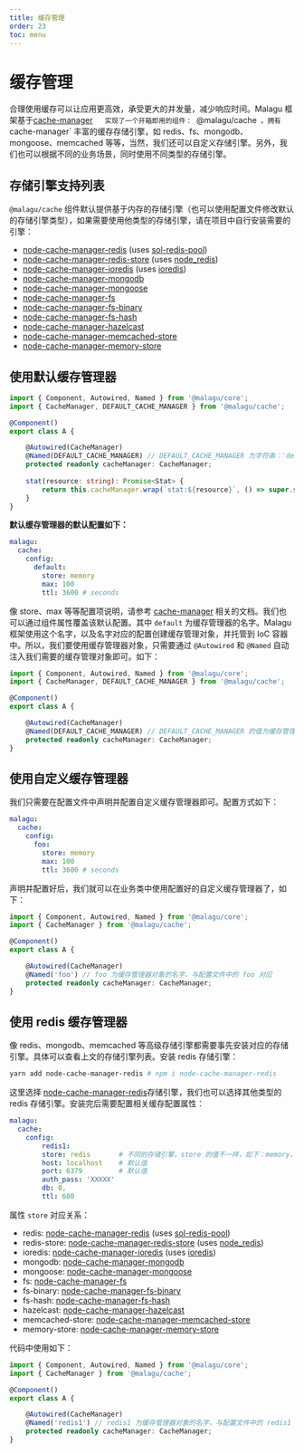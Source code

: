 ```yaml
---
title: 缓存管理
order: 23
toc: menu
---
```


# 缓存管理

合理使用缓存可以让应用更高效，承受更大的并发量，减少响应时间。Malagu 框架基于[cache-manager](https://www.npmjs.com/package/cache-manager)`   实现了一个开箱即用的组件： `@malagu/cache` 。拥有 `cache-manager` 丰富的缓存存储引擎，如 redis、fs、mongodb、mongoose、memcached 等等，当然，我们还可以自定义存储引擎。另外，我们也可以根据不同的业务场景，同时使用不同类型的存储引擎。


## 存储引擎支持列表

`@malagu/cache` 组件默认提供基于内存的存储引擎（也可以使用配置文件修改默认的存储引擎类型），如果需要使用他类型的存储引擎，请在项目中自行安装需要的引擎：


- [node-cache-manager-redis](https://github.com/dial-once/node-cache-manager-redis) (uses [sol-redis-pool](https://github.com/joshuah/sol-redis-pool))
- [node-cache-manager-redis-store](https://github.com/dabroek/node-cache-manager-redis-store) (uses [node_redis](https://github.com/NodeRedis/node_redis))
- [node-cache-manager-ioredis](https://github.com/dabroek/node-cache-manager-ioredis) (uses [ioredis](https://github.com/luin/ioredis))
- [node-cache-manager-mongodb](https://github.com/v4l3r10/node-cache-manager-mongodb)
- [node-cache-manager-mongoose](https://github.com/disjunction/node-cache-manager-mongoose)
- [node-cache-manager-fs](https://github.com/hotelde/node-cache-manager-fs)
- [node-cache-manager-fs-binary](https://github.com/sheershoff/node-cache-manager-fs-binary)
- [node-cache-manager-fs-hash](https://github.com/rolandstarke/node-cache-manager-fs-hash)
- [node-cache-manager-hazelcast](https://github.com/marudor/node-cache-manager-hazelcast)
- [node-cache-manager-memcached-store](https://github.com/theogravity/node-cache-manager-memcached-store)
- [node-cache-manager-memory-store](https://github.com/theogravity/node-cache-manager-memory-store)



## 使用默认缓存管理器


```typescript
import { Component, Autowired, Named } from '@malagu/core';
import { CacheManager, DEFAULT_CACHE_MANAGER } from '@malagu/cache';

@Component()
export class A {

    @Autowired(CacheManager)
    @Named(DEFAULT_CACHE_MANAGER) // DEFAULT_CACHE_MANAGER 为字符串：'default'
    protected readonly cacheManager: CacheManager;
  
  	stat(resource: string): Promise<Stat> {
        return this.cacheManager.wrap(`stat:${resource}`, () => super.stat(resource));
    }
}
```
**默认缓存管理器的默认配置如下：**
```yaml
malagu:
  cache:
    config:
      default:
        store: memory
        max: 100
        ttl: 3600 # seconds
```
像 store、max 等等配置项说明，请参考 [cache-manager](https://www.npmjs.com/package/cache-manager) 相关的文档。我们也可以通过组件属性覆盖该默认配置。其中 `default` 为缓存管理器的名字。Malagu 框架使用这个名字，以及名字对应的配置创建缓存管理对象，并托管到 IoC 容器中。所以，我们要使用缓存管理器对象，只需要通过 `@Autowired` 和 `@Named` 自动注入我们需要的缓存管理对象即可。如下：
```typescript
import { Component, Autowired, Named } from '@malagu/core';
import { CacheManager, DEFAULT_CACHE_MANAGER } from '@malagu/cache';

@Component()
export class A {

    @Autowired(CacheManager)
    @Named(DEFAULT_CACHE_MANAGER) // DEFAULT_CACHE_MANAGER 的值为缓存管理器对象的名字
    protected readonly cacheManager: CacheManager;
}
```


## 使用自定义缓存管理器


我们只需要在配置文件中声明并配置自定义缓存管理器即可。配置方式如下：


```yaml
malagu:
  cache:
    config:
      foo:
        store: memory
        max: 100
        ttl: 3600 # seconds
```


声明并配置好后，我们就可以在业务类中使用配置好的自定义缓存管理器了，如下：


```typescript
import { Component, Autowired, Named } from '@malagu/core';
import { CacheManager } from '@malagu/cache';

@Component()
export class A {

    @Autowired(CacheManager)
    @Named('foo') // foo 为缓存管理器对象的名字，与配置文件中的 foo 对应
    protected readonly cacheManager: CacheManager;
}
```


## 使用 redis 缓存管理器


像 redis、mongodb、memcached 等高级存储引擎都需要事先安装对应的存储引擎。具体可以查看上文的存储引擎列表。安装 redis 存储引擎：
```bash
yarn add node-cache-manager-redis # npm i node-cache-manager-redis
```
这里选择 [node-cache-manager-redis](https://github.com/dial-once/node-cache-manager-redis)存储引擎，我们也可以选择其他类型的 redis 存储引擎。安装完后需要配置相关缓存配置属性：
```yaml
malagu:
  cache:
    config:
    	redis1:
        store: redis       # 不同的存储引擎，store 的值不一样，如下：memory、redis、redis-store 等
        host: localhost    # 默认值
        port: 6379         # 默认值
        auth_pass: 'XXXXX'
        db: 0,
        ttl: 600
```
属性 `store` 对应关系：

- redis: [node-cache-manager-redis](https://github.com/dial-once/node-cache-manager-redis) (uses [sol-redis-pool](https://github.com/joshuah/sol-redis-pool))
- redis-store: [node-cache-manager-redis-store](https://github.com/dabroek/node-cache-manager-redis-store) (uses [node_redis](https://github.com/NodeRedis/node_redis))
- ioredis: [node-cache-manager-ioredis](https://github.com/dabroek/node-cache-manager-ioredis) (uses [ioredis](https://github.com/luin/ioredis))
- mongodb: [node-cache-manager-mongodb](https://github.com/v4l3r10/node-cache-manager-mongodb)
- mongoose: [node-cache-manager-mongoose](https://github.com/disjunction/node-cache-manager-mongoose)
- fs: [node-cache-manager-fs](https://github.com/hotelde/node-cache-manager-fs)
- fs-binary: [node-cache-manager-fs-binary](https://github.com/sheershoff/node-cache-manager-fs-binary)
- fs-hash: [node-cache-manager-fs-hash](https://github.com/rolandstarke/node-cache-manager-fs-hash)
- hazelcast: [node-cache-manager-hazelcast](https://github.com/marudor/node-cache-manager-hazelcast)
- memcached-store: [node-cache-manager-memcached-store](https://github.com/theogravity/node-cache-manager-memcached-store)
- memory-store: [node-cache-manager-memory-store](https://github.com/theogravity/node-cache-manager-memory-store)



代码中使用如下：
​

```typescript
import { Component, Autowired, Named } from '@malagu/core';
import { CacheManager } from '@malagu/cache';

@Component()
export class A {

    @Autowired(CacheManager)
    @Named('redis1') // redis1 为缓存管理器对象的名字，与配置文件中的 redis1 对应
    protected readonly cacheManager: CacheManager;
}
```
